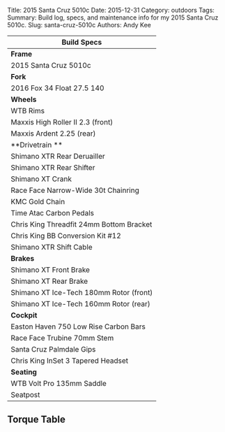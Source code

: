 Title: 2015 Santa Cruz 5010c 
Date: 2015-12-31
Category: outdoors
Tags:
Summary: Build log, specs, and maintenance info for my 2015 Santa Cruz 5010c.
Slug: santa-cruz-5010c 
Authors: Andy Kee

| Build Specs      |
| ---------------- |
| **Frame**        |
| 2015 Santa Cruz 5010c |
| **Fork** |
| 2016 Fox 34 Float 27.5 140 |
| **Wheels** |
| WTB Rims |
| Maxxis High Roller II 2.3 (front) |
| Maxxis Ardent 2.25 (rear) |
| **Drivetrain ** |
| Shimano XTR Rear Deruailler |
| Shimano XTR Rear Shifter |
| Shimano XT Crank |
| Race Face Narrow-Wide 30t Chainring |
| KMC Gold Chain |
| Time Atac Carbon Pedals |
| Chris King Threadfit 24mm Bottom Bracket |
| Chris King BB Conversion Kit #12 |
| Shimano XTR Shift Cable |
| **Brakes** |
| Shimano XT Front Brake |
| Shimano XT Rear Brake |
| Shimano XT Ice-Tech 180mm Rotor (front) |
| Shimano XT Ice-Tech 160mm Rotor (rear) |
| **Cockpit** |
| Easton Haven 750 Low Rise Carbon Bars |
| Race Face Trubine 70mm Stem |
| Santa Cruz Palmdale Gips |
| Chris King InSet 3 Tapered Headset |
| **Seating** |
| WTB Volt Pro 135mm Saddle |
| Seatpost |

## Torque Table
